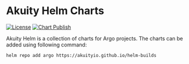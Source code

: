 # Akuity Helm Charts

[![License](https://img.shields.io/badge/License-Apache%202.0-blue.svg)](https://opensource.org/licenses/Apache-2.0)
[![Chart Publish](https://github.com/argoproj/argo-helm/actions/workflows/publish.yml/badge.svg?branch=master)](https://github.com/argoproj/argo-helm/actions/workflows/publish.yml)

Akuity Helm is a collection of charts for Argo projects. The charts can be added using following command:

```
helm repo add argo https://akuityio.github.io/helm-builds
```
